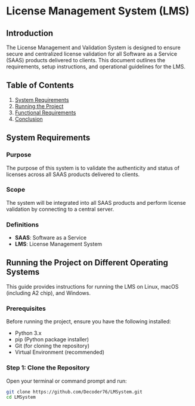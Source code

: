 # License Management System (LMS)

## Introduction

The License Management and Validation System is designed to ensure secure and centralized license validation for all Software as a Service (SAAS) products delivered to clients. This document outlines the requirements, setup instructions, and operational guidelines for the LMS.

## Table of Contents

1. [System Requirements](#system-requirements)
2. [Running the Project](#running-the-project-on-different-operating-systems)
3. [Functional Requirements](#functional-requirements)
4. [Conclusion](#conclusion)

## System Requirements

### Purpose
The purpose of this system is to validate the authenticity and status of licenses across all SAAS products delivered to clients.

### Scope
The system will be integrated into all SAAS products and perform license validation by connecting to a central server.

### Definitions
- **SAAS**: Software as a Service
- **LMS**: License Management System

## Running the Project on Different Operating Systems

This guide provides instructions for running the LMS on Linux, macOS (including A2 chip), and Windows.

### Prerequisites

Before running the project, ensure you have the following installed:

- Python 3.x
- pip (Python package installer)
- Git (for cloning the repository)
- Virtual Environment (recommended)

### Step 1: Clone the Repository

Open your terminal or command prompt and run:

```bash
git clone https://github.com/Decoder76/LMSystem.git
cd LMSystem
